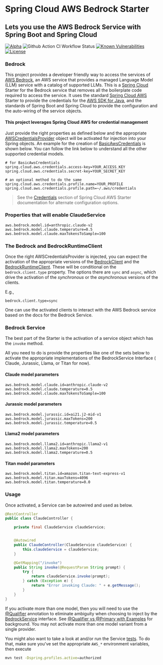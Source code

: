 # Spring Cloud AWS Bedrock Starter
## Lets you use the AWS Bedrock Service with Spring Boot and Spring Cloud

[![Alpha](https://img.shields.io/badge/Release-Alpha-darkred)](https://img.shields.io/badge/Release-Alpha-darkred) ![Github Action CI Workflow Status](https://github.com/clue2solve/aws-bedrock-springtboot-starter/actions/workflows/ci.yml/badge.svg) [![Known Vulnerabilities](https://snyk.io/test/github/clue2solve/aws-bedrock-springtboot-starter/badge.svg?style=plastic)](https://snyk.io/test/github/clue2solve/aws-bedrock-springtboot-starter) [![License](https://img.shields.io/badge/License-Apache%202.0-blue.svg)](https://opensource.org/licenses/Apache-2.0)

### Bedrock 
This project provides a developer friendly way to access the services of [AWS Bedrock](https://aws.amazon.com/bedrock/), an AWS service that provides a managed Language Model (LLM) service with a catalog of supported LLMs.
This is a [Spring Cloud](https://spring.io/projects/spring-cloud) Starter for the Bedrock service that removes all the boilerplate code required to access the service. It uses the standard [Spring Cloud AWS](https://docs.awspring.io/spring-cloud-aws/docs/3.0.3/reference/html/index.html) Starter to provide the credentials for the [AWS SDK for Java](https://aws.amazon.com/sdk-for-java/), and the standards of Spring Boot and Spring Cloud to provide the configuration and the auto-wiring of the service objects.

#### This project leverages Spring Cloud AWS for credential management 

Just provide the right properties as defined below and the appropriate [AWSCredentialsProvider](https://docs.aws.amazon.com/AWSJavaSDK/latest/javadoc/com/amazonaws/auth/AWSCredentialsProvider.html) object will be activated for injection into your Spring objects. An example for the creation of [BasicAwsCredentials](https://docs.aws.amazon.com/AWSJavaSDK/latest/javadoc/com/amazonaws/auth/BasicAWSCredentials.html) is shown below. You can follow the link below to understand all the other supported credential models. 

```properties
# for BasicAwsCredentials
spring.cloud.aws.credentials.access-key=YOUR_ACCESS_KEY
spring.cloud.aws.credentials.secret-key=YOUR_SECRET_KEY

# an optional method to do the same
spring.cloud.aws.credentials.profile.name=YOUR_PROFILE
spring.cloud.aws.credentials.profile.path=~/.aws/credentials
```
> See the [Credentials](https://docs.awspring.io/spring-cloud-aws/docs/3.0.3/reference/html/index.html#credentials) section of Spring Cloud AWS Starter documentation for alternate configuration options.

### Properties that will enable ClaudeService

```properties
aws.bedrock.model.id=anthropic.claude-v2
aws.bedrock.model.claude.temperature=0.5
aws.bedrock.model.claude.maxTokensToSample=100
```

### The Bedrock and BedrockRuntimeClient

Once the right AWSCredentialsProvider is injected, you can expect the activation of the appropriate versions of the [BedrockClient](https://sdk.amazonaws.com/java/api/latest/software/amazon/awssdk/services/bedrock/BedrockClient.html) and the [BedrockRuntimeClient](https://sdk.amazonaws.com/java/api/latest/software/amazon/awssdk/services/bedrockruntime/BedrockRuntimeClient.html). These will be conditional on the `bedrock.client.type` property. The options there are `sync` and `async`, which drive the activation of the _synchronous_ or the _asynchronous_ versions of the clients. 

E.g.,

```property
bedrock.client.type=sync
```

One can use the activated clients to interact with the AWS Bedrock service based on the docs for the Bedrock Service. 

### Bedrock Service

The best part of the Starter is the activation of a service object which has the `invoke` method.

All you need to do is provide the properties like one of the sets below to activate the appropriate implementations of the BedrockService Interface ( Claude, Jurassic, Llama, or Titan for now).

#### Claude model parameters

```properties
aws.bedrock.model.claude.id=anthropic.claude-v2
aws.bedrock.model.claude.temperature=0.5
aws.bedrock.model.claude.maxTokensToSample=100
```

#### Jurassic model parameters

```properties 
aws.bedrock.model.jurassic.id=ai21.j2-mid-v1
aws.bedrock.model.jurassic.maxTokens=200
aws.bedrock.model.jurassic.temperature=0.5
```

#### Llama2 model parameters

```properties
aws.bedrock.model.llama2.id=anthropic.llama2-v1
aws.bedrock.model.llama2.maxTokens=200
aws.bedrock.model.llama2.temperature=0.5
```

#### Titan model parameters

```properties
aws.bedrock.model.titan.id=amazon.titan-text-express-v1
aws.bedrock.model.titan.maxTokens=4096
aws.bedrock.model.titan.temperature=0.0
```

### Usage

Once activated, a Service can be autowired and used as below.

```java
@RestController
public class ClaudeController {

    private final ClaudeService claudeService;


    @Autowired
    public ClaudeController(ClaudeService claudeService) {
        this.claudeService = claudeService;
    }

    @GetMapping("/invoke")
    public String invoke(@RequestParam String prompt) {
        try {
            return claudeService.invoke(prompt);
        } catch (Exception e) {
            return "Error invoking Claude: " + e.getMessage();
        }
    }
}
```

If you activate more than one model, then you will need to use the [@Qualifier](https://docs.spring.io/spring-framework/docs/current/javadoc-api/org/springframework/beans/factory/annotation/Qualifier.html) annotation to eliminate ambiguity when choosing to inject by the [BedrockService](src/main/java/io/clue2solve/aws/bedrock/springboot/starter/service/BedrockService.java) interface. See [@Qualifier vs @Primary with Examples](https://javainfinite.com/spring-boot/qualifier-vs-primary-with-examples/) for background.
You may not activate more than one model variant from a single provider.

You might also want to take a look at and/or run the Service [tests](src/test/java/io/clue2solve/aws/bedrock/springboot/starter/service/impl).  To do that, make sure you've set the appropriate `AWS_*` environment variables, then execute

```bash
mvn test -Dspring.profiles.active=authorized
```
